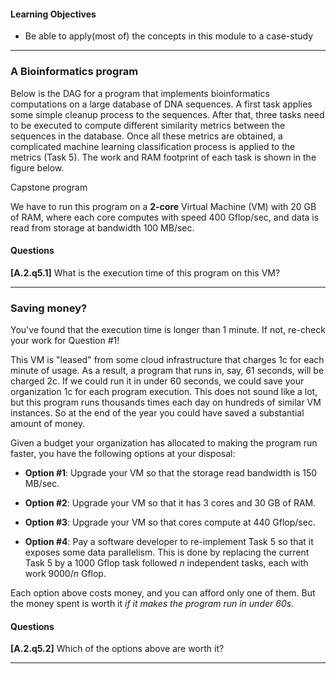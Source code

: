 
#### Learning Objectives

- Be able to apply(most of) the concepts in this module to a case-study

---

### A Bioinformatics program

Below is the DAG for a program that implements bioinformatics computations on a
large database of DNA sequences. A first task applies some
simple cleanup process to the sequences. After that, three tasks need to be
executed to compute different similarity metrics between the sequences in the
database. Once all these metrics are obtained, a complicated machine learning
classification process is applied to the metrics (Task 5). The work and RAM footprint of
each task is shown in the figure below.

<object class="figure" type="image/svg+xml" data="{{ site.baseurl }}/public/img/multi_core_computing/capstone.svg">Capstone program</object>
<p></p>


We have to run this program on a **2-core** Virtual Machine (VM) with 20
GB of RAM, where each core computes with speed 400 Gflop/sec, and data is
read from storage at bandwidth 100 MB/sec.

#### Questions

**[A.2.q5.1]** What is the execution time of this program on this VM?

---

### Saving money?

You've found that the execution time is longer than 1 minute. If not, 
re-check your work for Question #1!

This VM is "leased" from some cloud infrastructure that charges 1c for each
minute of usage. As a result, a program that runs in, say, 61 seconds,
will be charged 2c. If we could run it in under 60 seconds, we could save
your organization 1c for each program execution. This does not sound like a
lot, but this program runs thousands times each day on hundreds of similar
VM instances. So at the end of the year you could have saved a substantial
amount of money.

Given a budget your organization has allocated to making the program run
faster, you have the following options at your disposal:

  - **Option #1**: Upgrade your VM so that the storage read bandwidth is
    150 MB/sec. 

  - **Option #2**: Upgrade your VM so that it has 3 cores and 30 GB of RAM. 

  - **Option #3**: Upgrade your VM so that cores compute at 440 Gflop/sec. 

  - **Option #4**: Pay a software developer to
    re-implement Task 5 so that it exposes some data parallelism. This is
    done by replacing the current Task 5 by a 1000  Gflop task followed 
    $n$ independent tasks, each with work 9000/$n$ Gflop.

Each option above costs money, and you can afford only one of them. But the money spent is
worth it *if it makes the program run in under 60s.*

#### Questions

**[A.2.q5.2]** Which of the options above are worth it?

---
